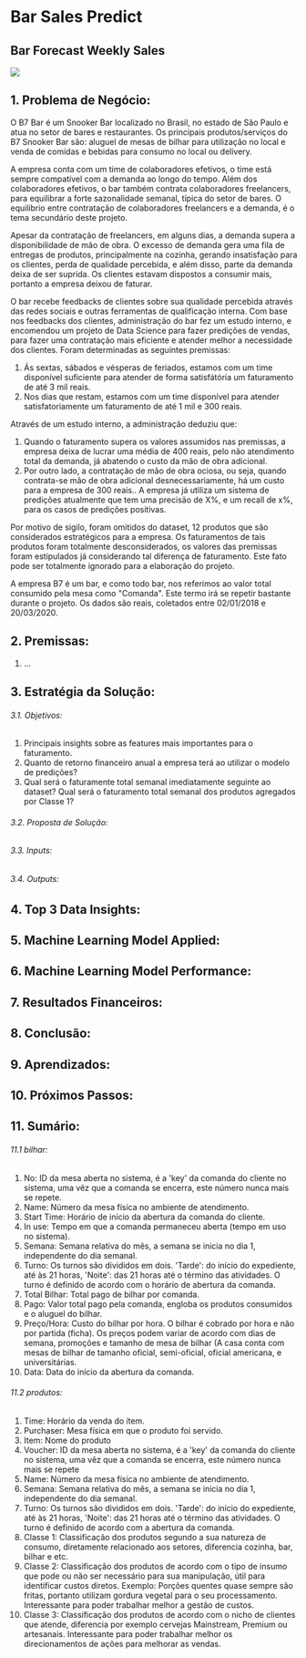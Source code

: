 # Bar Sales Predict
## Bar Forecast Weekly Sales
![](img/capa.jpg)
## 1. Problema de Negócio: 
O B7 Bar é um Snooker Bar localizado no Brasil, no estado de São Paulo e atua no setor de bares e restaurantes. Os principais produtos/serviços do B7 Snooker Bar são: aluguel de mesas de bilhar para utilização no local e venda de comidas e bebidas para consumo no local ou delivery.

A empresa conta com um time de colaboradores efetivos, o time está sempre compatível com a demanda ao longo do tempo. Além dos colaboradores efetivos, o bar também contrata colaboradores freelancers, para equilibrar a forte sazonalidade semanal, típica do setor de bares. O equilíbrio entre contratação de colaboradores freelancers e a demanda, é o tema secundário deste projeto.

Apesar da contratação de freelancers, em alguns dias, a demanda supera a disponibilidade de mão de obra. O excesso de demanda gera uma fila de entregas de produtos, principalmente na cozinha, gerando insatisfação para os clientes, perda de qualidade percebida, e além disso, parte da demanda deixa de ser suprida. Os clientes estavam dispostos a consumir mais, portanto a empresa deixou de faturar. 

O bar recebe feedbacks de clientes sobre sua qualidade percebida através das redes sociais e outras ferramentas de qualificação interna. Com base nos feedbacks dos clientes, administração do bar fez um estudo interno, e encomendou um projeto de Data Science para fazer predições de vendas, para fazer uma contratação mais eficiente e atender melhor a necessidade dos clientes. Foram determinadas as seguintes premissas:
1. Ás sextas, sábados e vésperas de feriados, estamos com um time disponível suficiente para atender de forma satisfátória um faturamento de até 3 mil reais.
2. Nos dias que restam, estamos com um time disponível para atender satisfatoriamente um faturamento de até 1 mil e 300 reais.

Através de um estudo interno, a administração deduziu que:
1. Quando o faturamento supera os valores assumidos nas premissas, a empresa deixa de lucrar uma média de 400 reais, pelo não atendimento total da demanda, já abatendo o custo da mão de obra adicional.
2. Por outro lado, a contratação de mão de obra ociosa, ou seja, quando contrata-se mão de obra adicional desnecessariamente, há um custo para a empresa de 300 reais.. A empresa já utiliza um sistema de predições atualmente que tem uma precisão de X%, e um recall de x%, para os casos de predições positivas.

Por motivo de sigilo, foram omitidos do dataset, 12 produtos que são considerados estratégicos para a empresa. Os faturamentos de tais produtos foram totalmente desconsiderados, os valores das premissas foram estipulados já considerando tal diferença de faturamento. Este fato pode ser totalmente ignorado para a elaboração do projeto.

A empresa B7 é um bar, e como todo bar, nos referimos ao valor total consumido pela mesa como "Comanda". Este termo irá se repetir bastante durante o projeto. Os dados são reais, coletados entre 02/01/2018 e 20/03/2020.

## 2. Premissas:
1. ...

## 3. Estratégia da Solução:

###### 3.1. Objetivos:
1. Principais insights sobre as features mais importantes para o faturamento.
2. Quanto de retorno financeiro anual a empresa terá ao utilizar o modelo de predições?
3. Qual será o faturamente total semanal imediatamente seguinte ao dataset? Qual será o faturamento total semanal dos produtos agregados por Classe 1?

###### 3.2. Proposta de Solução:

###### 3.3. Inputs:

###### 3.4. Outputs:

## 4. Top 3 Data Insights:

## 5. Machine Learning Model Applied:

## 6. Machine Learning Model Performance:

## 7. Resultados Financeiros:

## 8. Conclusão:

## 9. Aprendizados:

## 10. Próximos Passos:

## 11. Sumário:

###### 11.1 bilhar:
1. No: ID da mesa aberta no sistema, é a 'key' da comanda do cliente no sistema, uma vêz que a comanda se encerra, este número nunca mais se repete.
2. Name: Número da mesa física no ambiente de atendimento.
3. Start Time: Horário de início da abertura da comanda do cliente.
4. In use: Tempo em que a comanda permaneceu aberta (tempo em uso no sistema).
5. Semana: Semana relativa do mês, a semana se inicia no dia 1, independente do dia semanal.
6. Turno: Os turnos são divididos em dois. 'Tarde': do início do expediente, até às 21 horas, 'Noite': das 21 horas até o término das atividades. O turno é definido de acordo com o horário de abertura da comanda.
7. Total Bilhar: Total pago de bilhar por comanda.
8. Pago: Valor total pago pela comanda, engloba os produtos consumidos e o aluguel do bilhar.
9. Preço/Hora: Custo do bilhar por hora. O bilhar é cobrado por hora e não por partida (ficha). Os preços podem variar de acordo com dias de semana, promoções e tamanho de mesa de bilhar (A casa conta com mesas de bilhar de tamanho oficial, semi-oficial, oficial americana, e universitárias.
10. Data: Data do início da abertura da comanda.

###### 11.2 produtos:
1. Time: Horário da venda do ítem.
2. Purchaser: Mesa física em que o produto foi servido.
3. Item: Nome do produto
4. Voucher: ID da mesa aberta no sistema, é a 'key' da comanda do cliente no sistema, uma vêz que a comanda se encerra, este número nunca mais se repete
5. Name: Número da mesa física no ambiente de atendimento.
6. Semana: Semana relativa do mês, a semana se inicia no dia 1, independente do dia semanal.
7. Turno: Os turnos são divididos em dois. 'Tarde': do início do expediente, até às 21 horas, 'Noite': das 21 horas até o término das atividades. O turno é definido de acordo com a abertura da comanda.
8. Classe 1: Classificação dos produtos segundo a sua natureza de consumo, diretamente relacionado aos setores, diferencia cozinha, bar, bilhar e etc.
9. Classe 2: Classificação dos produtos de acordo com o tipo de insumo que pode ou não ser necessário para sua manipulação, útil para identificar custos diretos. Exemplo: Porções quentes quase sempre são fritas, portanto utilizam gordura vegetal para o seu processamento. Interessante para poder trabalhar melhor a gestão de custos.
10. Classe 3: Classificação dos produtos de acordo com o nicho de clientes que atende, diferencia por exemplo cervejas Mainstream, Premium ou artesanais. Interessante para poder trabalhar melhor os direcionamentos de ações para melhorar as vendas.

